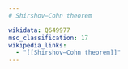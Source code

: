 ```yaml
---
# Shirshov–Cohn theorem

wikidata: Q649977
msc_classification: 17
wikipedia_links:
  - "[[Shirshov–Cohn theorem]]"
---
```

